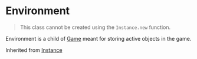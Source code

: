 # Environment
> This class cannot be created using the `Instance.new` function.

Environment is a child of [Game](../Game) meant for storing active objects in the game.

Inherited from [Instance](../Instance)